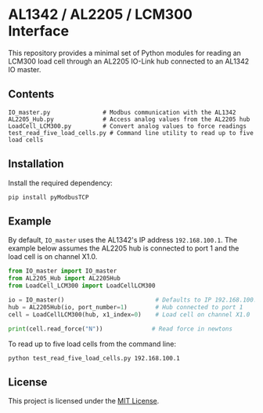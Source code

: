 # AL1342 / AL2205 / LCM300 Interface

This repository provides a minimal set of Python modules for reading an LCM300 load
cell through an AL2205 IO-Link hub connected to an AL1342 IO master.

## Contents

```
IO_master.py               # Modbus communication with the AL1342
AL2205_Hub.py              # Access analog values from the AL2205 hub
LoadCell_LCM300.py         # Convert analog values to force readings
test_read_five_load_cells.py # Command line utility to read up to five load cells
```

## Installation

Install the required dependency:

```
pip install pyModbusTCP
```

## Example
By default, `IO_master` uses the AL1342's IP address `192.168.100.1`. The
example below assumes the AL2205 hub is connected to port 1 and the load cell
is on channel X1.0.

```python
from IO_master import IO_master
from AL2205_Hub import AL2205Hub
from LoadCell_LCM300 import LoadCellLCM300

io = IO_master()                          # Defaults to IP 192.168.100.1
hub = AL2205Hub(io, port_number=1)        # Hub connected to port 1
cell = LoadCellLCM300(hub, x1_index=0)    # Load cell on channel X1.0

print(cell.read_force("N"))              # Read force in newtons
```

To read up to five load cells from the command line:

```
python test_read_five_load_cells.py 192.168.100.1
```

## License

This project is licensed under the [MIT License](LICENSE).
